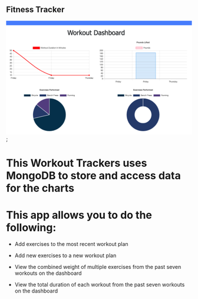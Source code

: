 ## Fitness Tracker

![screenshot](ss.png);

# This Workout Trackers uses MongoDB to store and access data for the charts

# This app allows you to do the following:

* Add exercises to the most recent workout plan

* Add new exercises to a new workout plan

* View the combined weight of multiple exercises from the past seven workouts on the dashboard

* View the total duration of each workout from the past seven workouts on the dashboard








